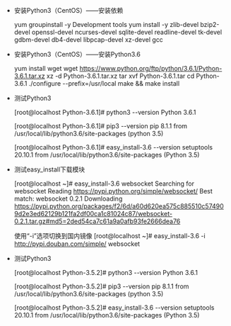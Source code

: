 - 安装Python3（CentOS）——安装依赖

    yum groupinstall -y Development tools
    yum install -y zlib-devel bzip2-devel openssl-devel ncurses-devel sqlite-devel readline-devel tk-devel gdbm-devel db4-devel libpcap-devel xz-devel gcc

- 安装Python3（CentOS）——安装Python3.6

    yum install wget
    wget https://www.python.org/ftp/python/3.6.1/Python-3.6.1.tar.xz
    xz -d Python-3.6.1.tar.xz
    tar xvf Python-3.6.1.tar
    cd Python-3.6.1
    ./configure --prefix=/usr/local
    make && make install

- 测试Python3

    [root@localhost Python-3.6.1]# python3 --version
    Python 3.6.1

    [root@localhost Python-3.6.1]# pip3 --version
    pip 8.1.1 from /usr/local/lib/python3.6/site-packages (python 3.5)

    [root@localhost Python-3.6.1]# easy_install-3.6 --version
    setuptools 20.10.1 from /usr/local/lib/python3.6/site-packages (Python 3.5)

- 测试easy_install下载模块

    [root@localhost ~]# easy_install-3.6 websocket
    Searching for websocket
    Reading https://pypi.python.org/simple/websocket/
    Best match: websocket 0.2.1
    Downloading https://pypi.python.org/packages/f2/6d/a60d620ea575c885510c574909d2e3ed62129b121fa2df00ca1c81024c87/websocket-0.2.1.tar.gz#md5=2ded54ca7c61a9a0afb93fe2666dea76

    使用“-i”选项切换到国内镜像
    [root@localhost ~]# easy_install-3.6 -i http://pypi.douban.com/simple/ websocket

- 测试Python3

    [root@localhost Python-3.5.2]# python3 --version
    Python 3.6.1

    [root@localhost Python-3.5.2]# pip3 --version
    pip 8.1.1 from /usr/local/lib/python3.6/site-packages (python 3.5)

    [root@localhost Python-3.5.2]# easy_install-3.6 --version
    setuptools 20.10.1 from /usr/local/lib/python3.6/site-packages (Python 3.5)
